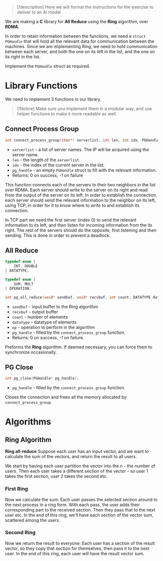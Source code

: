 > [!description]
> Here we will format the instructions for the exercise to deliver to an AI model

We are making a **C** library for **All Reduce** using the **Ring** algorithm, over **RDMA**.

In order to retain information between the functions, we need a `struct PGHandle` that will hold all the relevant data for communication between the machines. Since we are implementing Ring, we need to hold communication between each server, and both the one on its left in the list, and the one on its right in the list.

Implement the `PGHandle` struct as required.

# Library Functions
We need to implement 3 functions in our library.

> [!Notice]
> Make sure you implement them in a modular way, and use helper functions to make it more readable as well.

## Connect Process Group
```c
int connect_process_group(char** serverlist, int len, int idx, PGHandle* pg_handle);
```
- `serverlist` - a list of server names. The IP will be acquired using the server name.
- `len` - the length of the `serverlist`.
- `idx` - the index of the current server in the list.
- `pg_handle` - an empty `PGHandle` struct to fill with the relevant information.
- Returns: 0 on success, -1 on failure

This function connects each of the servers to their two neighbors in the list over RDMA. Each server should write to the server on its right and read from the output of the server on its left.
In order to establish the connection, each server should send the relevant information to the neighbor on its left, using TCP, in order for it to know where to write to and establish its connection.

In TCP part we need the first server (index 0) to send the relevant information to its left, and then listen for incoming information from the its right. The rest of the servers should do the opposite, first listening and then sending. This is done in order to prevent a deadlock.

## All Reduce
```c
typedef enum {
	INT, DOUBLE
} DATATYPE;

typedef enum {
	SUM, MULT
} OPERATION;

int pg_all_reduce(void* sendbuf, void* recvbuf, int count, DATATYPE datatype, OPERATION op, PGHandle* pg_handle);
```
- `sendbuf` - input buffer to the Ring algorithm
- `recvbuf` - output buffer
- `count` - number of elements
- `datatype` - datatype of elements
- `op` - operation to perform in the algorithm
- `pg_handle` - filled by the `connect_process_group` function.
- Returns: 0 on success, -1 on failure.

Preforms the **Ring** algorithm.
If deemed necessary, you can force them to synchronize occasionally.

## PG Close
```c
int pg_close(PGHandle* pg_handle);
```
- `pg_handle` - filled by the `connect_process_group` function.

Closes the connection and frees all the memory allocated by `connect_process_group`.
# Algorithms
## Ring Algorithm
**Ring all-reduce**
Suppose each user has an input vector, and we want to calculate the sum of the vectors, and return the result to all users.

We start by having each user partition the vector into the $n$ - the number of users.
Then each user takes a different section of the vector - so user 1 takes the first section, user 2 takes the second etc.
### First Ring
Now we calculate the sum:
Each user passes the selected section around to the next process in a ring form.
With each pass, the user adds their corresponding part to the received section.
Then they pass that to the next user etc.
In the end of this ring, we'll have each section of the vector sum, scattered among the users.
### Second Ring
Now we return the result to everyone:
Each user has a section of the result vector, so they copy that section for themselves, then pass it to the next user.
In the end of this ring, each user will have the result vector sum.